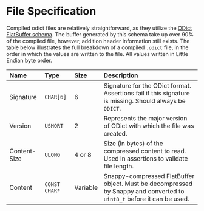 # File Specification

Compiled odict files are relatively straightforward, as they utilize the [ODict FlatBuffer schema](https://github.com/Nickersoft/odict/blob/master/src/schema.fbs). The buffer generated by this schema take up over 90% of the compiled file, however, addition header information still exists. The table below illustrates the full breakdown of a compiled `.odict` file, in the order in which the values are written to the file. All values written in Little Endian byte order.

| Name | Type | Size | Description |
| :--- | :--- | :--- | :--- |
| Signature | `CHAR[6]` | 6 | Signature for the ODict format. Assertions fail if this signature is missing. Should always be `ODICT`. |
| Version | `USHORT` | 2 | Represents the major version of ODict with which the file was created. |
| Content-Size | `ULONG` | 4 or 8 | Size \(in bytes\) of the compressed content to read. Used in assertions to validate file length. |
| Content | `CONST CHAR*` | Variable | Snappy-compressed FlatBuffer object. Must be decompressed by Snappy and converted to `uint8_t` before it can be used. |

